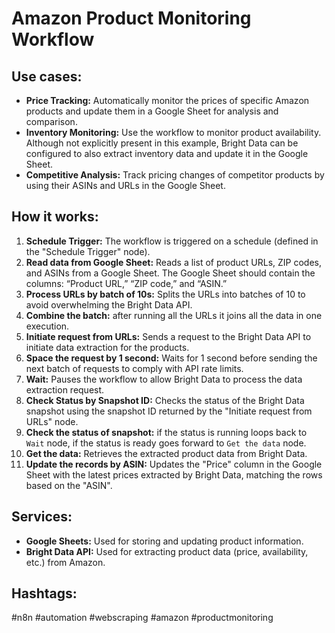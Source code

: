# Amazon Product Monitoring Workflow

## Use cases:

- **Price Tracking:** Automatically monitor the prices of specific Amazon products and update them in a Google Sheet for analysis and comparison.
- **Inventory Monitoring:** Use the workflow to monitor product availability. Although not explicitly present in this example, Bright Data can be configured to also extract inventory data and update it in the Google Sheet.
- **Competitive Analysis:** Track pricing changes of competitor products by using their ASINs and URLs in the Google Sheet.

## How it works:

1.  **Schedule Trigger:** The workflow is triggered on a schedule (defined in the "Schedule Trigger" node).
2.  **Read data from Google Sheet:** Reads a list of product URLs, ZIP codes, and ASINs from a Google Sheet. The Google Sheet should contain the columns: “Product URL,” “ZIP code,” and “ASIN.”
3.  **Process URLs by batch of 10s:** Splits the URLs into batches of 10 to avoid overwhelming the Bright Data API.
4.  **Combine the batch:** after running all the URLs it joins all the data in one execution.
5.  **Initiate request from URLs:** Sends a request to the Bright Data API to initiate data extraction for the products.
6.  **Space the request by 1 second:** Waits for 1 second before sending the next batch of requests to comply with API rate limits.
7.  **Wait:** Pauses the workflow to allow Bright Data to process the data extraction request.
8.  **Check Status by Snapshot ID:** Checks the status of the Bright Data snapshot using the snapshot ID returned by the "Initiate request from URLs" node.
9.  **Check the status of snapshot:** if the status is running loops back to `Wait` node, if the status is ready goes forward to `Get the data` node.
10. **Get the data:** Retrieves the extracted product data from Bright Data.
11. **Update the records by ASIN:** Updates the "Price" column in the Google Sheet with the latest prices extracted by Bright Data, matching the rows based on the "ASIN".

## Services:

-   **Google Sheets:** Used for storing and updating product information.
-   **Bright Data API:** Used for extracting product data (price, availability, etc.) from Amazon.

## Hashtags:

#n8n #automation #webscraping #amazon #productmonitoring
